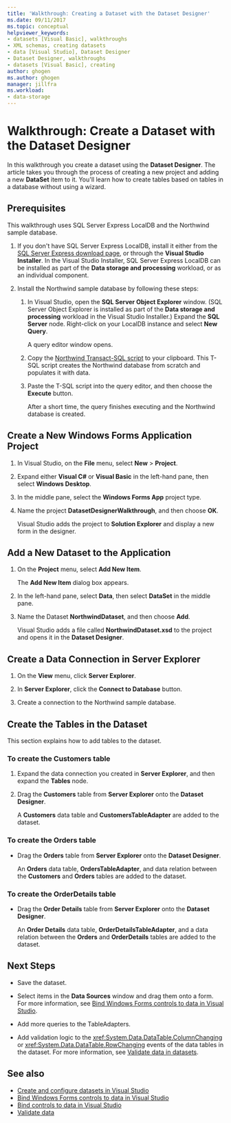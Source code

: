 ```yaml
---
title: 'Walkthrough: Creating a Dataset with the Dataset Designer'
ms.date: 09/11/2017
ms.topic: conceptual
helpviewer_keywords:
- datasets [Visual Basic], walkthroughs
- XML schemas, creating datasets
- data [Visual Studio], Dataset Designer
- Dataset Designer, walkthroughs
- datasets [Visual Basic], creating
author: ghogen
ms.author: ghogen
manager: jillfra
ms.workload:
- data-storage
---
```

# Walkthrough: Create a Dataset with the Dataset Designer

In this walkthrough you create a dataset using the **Dataset Designer**. The article takes you through the process of creating a new project and adding a new **DataSet** item to it. You'll learn how to create tables based on tables in a database without using a wizard.

## Prerequisites

This walkthrough uses SQL Server Express LocalDB and the Northwind sample database.

1. If you don't have SQL Server Express LocalDB, install it either from the [SQL Server Express download page](https://www.microsoft.com/sql-server/sql-server-editions-express), or through the **Visual Studio Installer**. In the Visual Studio Installer, SQL Server Express LocalDB can be installed as part of the **Data storage and processing** workload, or as an individual component.

2. Install the Northwind sample database by following these steps:

    1. In Visual Studio, open the **SQL Server Object Explorer** window. (SQL Server Object Explorer is installed as part of the **Data storage and processing** workload in the Visual Studio Installer.) Expand the **SQL Server** node. Right-click on your LocalDB instance and select **New Query**.

       A query editor window opens.

    2. Copy the [Northwind Transact-SQL script](https://github.com/MicrosoftDocs/visualstudio-docs/blob/master/docs/data-tools/samples/northwind.sql?raw=true) to your clipboard. This T-SQL script creates the Northwind database from scratch and populates it with data.

    3. Paste the T-SQL script into the query editor, and then choose the **Execute** button.

       After a short time, the query finishes executing and the Northwind database is created.

## Create a New Windows Forms Application Project

1. In Visual Studio, on the **File** menu, select **New** > **Project**.

2. Expand either **Visual C#** or **Visual Basic** in the left-hand pane, then select **Windows Desktop**.

3. In the middle pane, select the **Windows Forms App** project type.

4. Name the project **DatasetDesignerWalkthrough**, and then choose **OK**.

     Visual Studio adds the project to **Solution Explorer** and display a new form in the designer.

## Add a New Dataset to the Application

1. On the **Project** menu, select **Add New Item**.

     The **Add New Item** dialog box appears.

2. In the left-hand pane, select **Data**, then select **DataSet** in the middle pane.

3. Name the Dataset **NorthwindDataset**, and then choose **Add**.

     Visual Studio adds a file called **NorthwindDataset.xsd** to the project and opens it in the **Dataset Designer**.

## Create a Data Connection in Server Explorer

1. On the **View** menu, click **Server Explorer**.

2. In **Server Explorer**, click the **Connect to Database** button.

3. Create a connection to the Northwind sample database.

## Create the Tables in the Dataset

This section explains how to add tables to the dataset.

### To create the Customers table

1. Expand the data connection you created in **Server Explorer**, and then expand the **Tables** node.

2. Drag the **Customers** table from **Server Explorer** onto the **Dataset Designer**.

     A **Customers** data table and **CustomersTableAdapter** are added to the dataset.

### To create the Orders table

- Drag the **Orders** table from **Server Explorer** onto the **Dataset Designer**.

     An **Orders** data table, **OrdersTableAdapter**, and data relation between the **Customers** and **Orders** tables are added to the dataset.

### To create the OrderDetails table

- Drag the **Order Details** table from **Server Explorer** onto the **Dataset Designer**.

     An **Order Details** data table, **OrderDetailsTableAdapter**, and a data relation between the **Orders** and **OrderDetails** tables are added to the dataset.

## Next Steps

- Save the dataset.

- Select items in the **Data Sources** window and drag them onto a form. For more information, see [Bind Windows Forms controls to data in Visual Studio](../data-tools/bind-windows-forms-controls-to-data-in-visual-studio.md).

- Add more queries to the TableAdapters.

- Add validation logic to the <xref:System.Data.DataTable.ColumnChanging> or <xref:System.Data.DataTable.RowChanging> events of the data tables in the dataset. For more information, see [Validate data in datasets](../data-tools/validate-data-in-datasets.md).

## See also

- [Create and configure datasets in Visual Studio](../data-tools/create-and-configure-datasets-in-visual-studio.md)
- [Bind Windows Forms controls to data in Visual Studio](../data-tools/bind-windows-forms-controls-to-data-in-visual-studio.md)
- [Bind controls to data in Visual Studio](../data-tools/bind-controls-to-data-in-visual-studio.md)
- [Validate data](../data-tools/validate-data-in-datasets.md)
